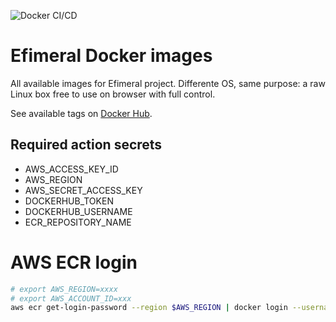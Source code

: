 ![Docker CI/CD](https://github.com/ariel17/efimeral-images/actions/workflows/docker-image.yml/badge.svg)

# Efimeral Docker images

All available images for Efimeral project. Differente OS, same purpose: a raw
Linux box free to use on browser with full control.

See available tags on [Docker Hub](https://hub.docker.com/r/ariel17/efimeral-images/tags).

## Required action secrets

* AWS_ACCESS_KEY_ID
* AWS_REGION
* AWS_SECRET_ACCESS_KEY
* DOCKERHUB_TOKEN
* DOCKERHUB_USERNAME
* ECR_REPOSITORY_NAME

# AWS ECR login

```bash
# export AWS_REGION=xxxx
# export AWS_ACCOUNT_ID=xxx
aws ecr get-login-password --region $AWS_REGION | docker login --username AWS --password-stdin $AWS_ACCOUNT_ID.dkr.ecr.$AWS_REGION.amazonaws.com
```
